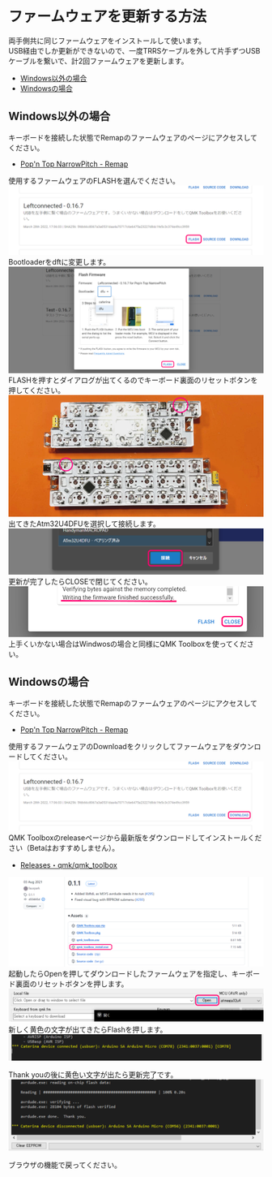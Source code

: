 # ファームウェアを更新する方法

両手側共に同じファームウェアをインストールして使います。  
USB経由でしか更新ができないので、一度TRRSケーブルを外して片手ずつUSBケーブルを繋いで、計2回ファームウェアを更新します。

- [Windows以外の場合](#Windows以外の場合)
- [Windowsの場合](#Windowsの場合)

## Windows以外の場合
キーボードを接続した状態でRemapのファームウェアのページにアクセスしてください。  
- [Pop'n Top NarrowPitch - Remap ](https://remap-keys.app/catalog/1fWEWCmfpZw3S95DBEu1/firmware)

使用するファームウェアのFLASHを選んでください。  
![](img/Flash.png)  
Bootloaderをdftに変更します。  
![](img/dfu.png)  
FLASHを押すとダイアログが出てくるのでキーボード裏面のリセットボタンを押してください。 　
![](img/IMG_6713b.jpg)  
出てきたAtm32U4DFUを選択して接続します。  
![](img/connect.png)  
更新が完了したらCLOSEで閉じてください。  
![](img/close.png)  
上手くいかない場合はWindwosの場合と同様にQMK Toolboxを使ってください。  
## Windowsの場合
キーボードを接続した状態でRemapのファームウェアのページにアクセスしてください。  
- [Pop'n Top NarrowPitch - Remap ](https://remap-keys.app/catalog/1fWEWCmfpZw3S95DBEu1/firmware)

使用するファームウェアのDownloadをクリックしてファームウェアをダウンロードしてください。  
![](img/Download.png)   
QMK Toolboxのreleaseページから最新版をダウンロードしてインストールください（Betaはおすすめしません）。  
- [Releases・qmk/qmk_toolbox](https://github.com/qmk/qmk_toolbox/releases)

![](img/release.png)  
起動したらOpenを押してダウンロードしたファームウェアを指定し、キーボード裏面のリセットボタンを押します。  
![](img/qmktoolbox1.png)   
新しく黄色の文字が出てきたらFlashを押します。  
![](img/qmktoolbox2.png)  

Thank youの後に黄色い文字が出たら更新完了です。  
![](img/qmktoolbox3.png)   

ブラウザの機能で戻ってください。  
